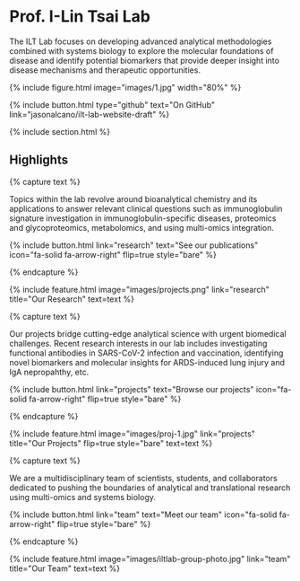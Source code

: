 ---
---

# Prof. I-Lin Tsai Lab

The ILT Lab focuses on developing advanced analytical methodologies combined with systems biology to explore the molecular foundations of disease and identify potential biomarkers that provide deeper insight into disease mechanisms and therapeutic opportunities.

{% 
  include figure.html image="images/1.jpg" width="80%" 
%}

{%
  include button.html
  type="github"
  text="On GitHub"
  link="jasonalcano/ilt-lab-website-draft"
%}

{% include section.html %}

## Highlights

{% capture text %}

Topics within the lab revolve around bioanalytical chemistry and its applications to answer relevant clinical questions such as immunoglobulin signature investigation in immunoglobulin-specific diseases, proteomics and glycoproteomics, metabolomics, and using multi-omics integration.

{%
  include button.html
  link="research"
  text="See our publications"
  icon="fa-solid fa-arrow-right"
  flip=true
  style="bare"
%}

{% endcapture %}

{%
  include feature.html
  image="images/projects.png"
  link="research"
  title="Our Research"
  text=text
%}

{% capture text %}

Our projects bridge cutting-edge analytical science with urgent biomedical challenges. Recent research interests in our lab includes investigating functional antibodies in SARS-CoV-2 infection and vaccination, identifying novel biomarkers and molecular insights for ARDS-induced lung injury and IgA nepropahthy, etc.

{%
  include button.html
  link="projects"
  text="Browse our projects"
  icon="fa-solid fa-arrow-right"
  flip=true
  style="bare"
%}

{% endcapture %}

{%
  include feature.html
  image="images/proj-1.jpg"
  link="projects"
  title="Our Projects"
  flip=true
  style="bare"
  text=text
%}

{% capture text %}

We are a multidisciplinary team of scientists, students, and collaborators dedicated to pushing the boundaries of analytical and translational research using multi-omics and systems biology. 

{%
  include button.html
  link="team"
  text="Meet our team"
  icon="fa-solid fa-arrow-right"
  flip=true
  style="bare"
%}

{% endcapture %}

{%
  include feature.html
  image="images/iltlab-group-photo.jpg"
  link="team"
  title="Our Team"
  text=text
%}
